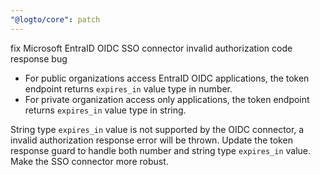 ```yaml
---
"@logto/core": patch
---
```


fix Microsoft EntraID OIDC SSO connector invalid authorization code response bug

- For public organizations access EntraID OIDC applications, the token endpoint returns `expires_in` value type in number.
- For private organization access only applications, the token endpoint returns `expires_in` value type in string.

String type `expires_in` value is not supported by the OIDC connector, a invalid authorization response error will be thrown.
Update the token response guard to handle both number and string type `expires_in` value. Make the SSO connector more robust.
